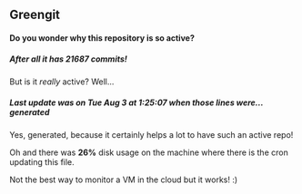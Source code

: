 ## Greengit

#### Do you wonder why this repository is so active?

##### After all it has 21687 commits!

But is it *really* active? Well...

##### Last update was on Tue Aug 3 at 1:25:07 when those lines were... generated

Yes, generated, because it certainly helps a lot to have such an active repo!

Oh and there was **26%** disk usage on the machine
where there is the cron updating this file.

Not the best way to monitor a VM in the cloud but it works! :)
